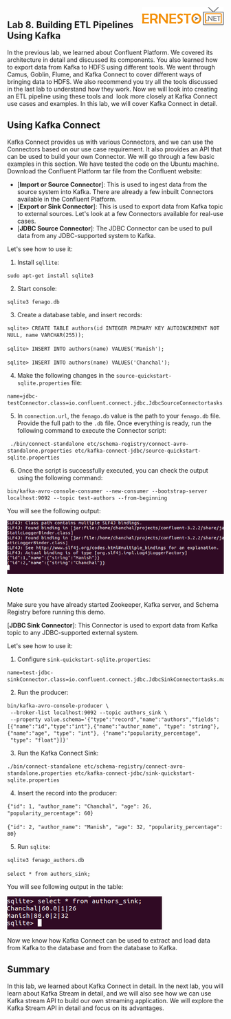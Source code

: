 <img align="right" src="./logo.png">



Lab 8. Building ETL Pipelines Using Kafka
------------------------------------------------------



In the previous lab, we learned about Confluent Platform. We covered
its architecture in detail and discussed its components. You also
learned how to export data from Kafka to HDFS using different tools. We
went through Camus, Goblin, Flume, and Kafka Connect to cover different
ways of bringing data to HDFS. We also recommend you try all the tools
discussed in the last lab to understand how they work. Now we will
look into creating an ETL pipeline using these tools and  look more
closely at Kafka Connect use cases and examples. In this lab, we will cover Kafka Connect in detail.


Using Kafka Connect 
--------------------



Kafka Connect provides us with various Connectors, and we can use the
Connectors based on our use case requirement. It also provides an API
that can be used to build your own Connector. We will go through a few
basic examples in this section. We have tested the code on the Ubuntu
machine. Download the Confluent Platform tar file from the Confluent
website:


-   [**Import or Source Connector**]: This is used to ingest
    data from the source system into Kafka. There are already a few
    inbuilt Connectors available in the Confluent Platform.
-   [**Export or Sink Connector**]: This is used to export data
    from Kafka topic to external sources. Let\'s look at a few
    Connectors available for real-use cases.
-   [**JDBC Source Connector**]: The JDBC Connector can be used
    to pull data from any JDBC-supported system to Kafka.


Let\'s see how to use it:


1.  Install `sqllite`:


```
sudo apt-get install sqlite3
```


2.  Start console:


```
sqlite3 fenago.db
```


3.  Create a database table, and insert records:


```
sqlite> CREATE TABLE authors(id INTEGER PRIMARY KEY AUTOINCREMENT NOT NULL, name VARCHAR(255));

sqlite> INSERT INTO authors(name) VALUES('Manish');

sqlite> INSERT INTO authors(name) VALUES('Chanchal');
```


4.  Make the following changes in
    the `source-quickstart-sqlite.properties` file:


```
name=jdbc-testConnector.class=io.confluent.connect.jdbc.JdbcSourceConnectortasks.max=1connection.url=jdbc:sqlite:fenago.dbmode=incrementingincrementing.column.name=idtopic.prefix=test-
```


5.  In `connection.url`, the `fenago.db` value is the
    path to your `fenago.db` file. Provide the full path to
    the `.db` file. Once everything is ready, run the
    following command to execute the Connector script:


```
 ./bin/connect-standalone etc/schema-registry/connect-avro-standalone.properties etc/kafka-connect-jdbc/source-quickstart-sqlite.properties
```


6.  Once the script is successfully executed, you can check the output
    using the following command:


```
bin/kafka-avro-console-consumer --new-consumer --bootstrap-server localhost:9092 --topic test-authors --from-beginning
```

You will see the following output:


![](./images/e6febdf9-2281-4601-9943-c276ee1cd5d2.png)


### Note

Make sure you have already started Zookeeper, Kafka server, and Schema
Registry before running this demo. 


[**JDBC Sink Connector**]: This Connector is used to export
data from Kafka topic to any JDBC-supported external system.

Let\'s see how to use it:


1.  Configure `sink-quickstart-sqlite.properties`:


```
name=test-jdbc-sinkConnector.class=io.confluent.connect.jdbc.JdbcSinkConnectortasks.max=1topics=authors_sinkconnection.url=jdbc:sqlite:fenago_authors.dbauto.create=true
```


2.  Run the producer:


```
bin/kafka-avro-console-producer \
 --broker-list localhost:9092 --topic authors_sink \
 --property value.schema='{"type":"record","name":"authors","fields":[{"name":"id","type":"int"},{"name":"author_name", "type": "string"}, {"name":"age", "type": "int"}, {"name":"popularity_percentage",
 "type": "float"}]}'
```


3.  Run the Kafka Connect Sink: 


```
./bin/connect-standalone etc/schema-registry/connect-avro-standalone.properties etc/kafka-connect-jdbc/sink-quickstart-sqlite.properties
```


4.  Insert the record into the producer:


```
{"id": 1, "author_name": "Chanchal", "age": 26, "popularity_percentage": 60}

{"id": 2, "author_name": "Manish", "age": 32, "popularity_percentage": 80}
```


5.  Run `sqlite`: 


```
sqlite3 fenago_authors.db

select * from authors_sink;
```

You will see following output in the table:


![](./images/48b1735c-5536-4962-94c9-aac5be72ddd8.png)

Now we know how Kafka Connect can be used to extract and load data from
Kafka to the database and from the database to Kafka.




Summary  
------------------------


In this lab, we learned about Kafka Connect in detail. In the next lab, you will learn about Kafka Stream in detail, and we
will also see how we can use Kafka stream API to build our own streaming
application. We will explore the Kafka Stream API in detail and focus on
its advantages.
